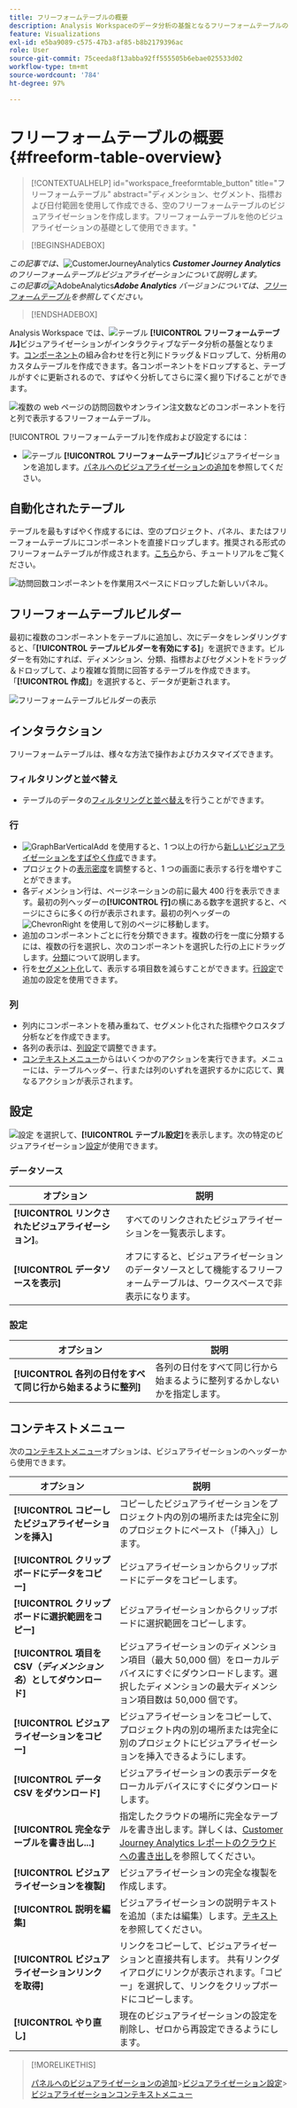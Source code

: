 ```yaml
---
title: フリーフォームテーブルの概要
description: Analysis Workspaceのデータ分析の基盤となるフリーフォームテーブルの使用方法について説明します。
feature: Visualizations
exl-id: e5ba9089-c575-47b3-af85-b8b2179396ac
role: User
source-git-commit: 75ceeda8f13abba92ff555505b6ebae025533d02
workflow-type: tm+mt
source-wordcount: '784'
ht-degree: 97%

---
```


# フリーフォームテーブルの概要 {#freeform-table-overview}

<!-- markdownlint-disable MD034 -->

>[!CONTEXTUALHELP]
>id="workspace_freeformtable_button"
>title="フリーフォームテーブル"
>abstract="ディメンション、セグメント、指標および日付範囲を使用して作成できる、空のフリーフォームテーブルのビジュアライゼーションを作成します。フリーフォームテーブルを他のビジュアライゼーションの基礎として使用できます。"

<!-- markdownlint-enable MD034 -->


>[!BEGINSHADEBOX]

_この記事では、_![CustomerJourneyAnalytics](/help/assets/icons/CustomerJourneyAnalytics.svg) _&#x200B;**Customer Journey Analytics** のフリーフォームテーブルビジュアライゼーションについて説明します。_<br/>_この記事の_![AdobeAnalytics](/help/assets/icons/AdobeAnalytics.svg) _&#x200B;**Adobe Analytics** バージョンについては、[フリーフォームテーブル](https://experienceleague.adobe.com/ja/docs/analytics/analyze/analysis-workspace/visualizations/freeform-table/freeform-table)を参照してください。_

>[!ENDSHADEBOX]


Analysis Workspace では、![テーブル](/help/assets/icons/Table.svg) **[!UICONTROL フリーフォームテーブル]**&#x200B;ビジュアライゼーションがインタラクティブなデータ分析の基盤となります。[コンポーネント](/help/components/overview.md)の組み合わせを行と列にドラッグ＆ドロップして、分析用のカスタムテーブルを作成できます。各コンポーネントをドロップすると、テーブルがすぐに更新されるので、すばやく分析してさらに深く掘り下げることができます。

![複数の web ページの訪問回数やオンライン注文数などのコンポーネントを行と列で表示するフリーフォームテーブル。](assets/opening-section.png)

[!UICONTROL フリーフォームテーブル]を作成および設定するには：

* ![テーブル](/help/assets/icons/Table.svg) **[!UICONTROL フリーフォームテーブル]**&#x200B;ビジュアライゼーションを追加します。[パネルへのビジュアライゼーションの追加](../freeform-analysis-visualizations.md#add-visualizations-to-a-panel)を参照してください。

## 自動化されたテーブル

テーブルを最もすばやく作成するには、空のプロジェクト、パネル、またはフリーフォームテーブルにコンポーネントを直接ドロップします。推奨される形式のフリーフォームテーブルが作成されます。[こちら](https://experienceleague.adobe.com/ja/docs/analytics-learn/tutorials/analysis-workspace/building-freeform-tables/auto-build-freeform-tables-in-analysis-workspace)から、チュートリアルをご覧ください。

![訪問回数コンポーネントを作業用スペースにドロップした新しいパネル。](assets/automated-table.png)

## フリーフォームテーブルビルダー

最初に複数のコンポーネントをテーブルに追加し、次にデータをレンダリングすると、「**[!UICONTROL テーブルビルダーを有効にする]**」を選択できます。ビルダーを有効にすれば、ディメンション、分類、指標およびセグメントをドラッグ＆ドロップして、より複雑な質問に回答するテーブルを作成できます。「**[!UICONTROL 作成]**」を選択すると、データが更新されます。

![フリーフォームテーブルビルダーの表示](assets/table-builder.png)

## インタラクション

フリーフォームテーブルは、様々な方法で操作およびカスタマイズできます。

### フィルタリングと並べ替え

* テーブルのデータの[フィルタリングと並べ替え](filter-and-sort.md)を行うことができます。

### 行

* ![GraphBarVerticalAdd](/help/assets/icons/GraphBarVerticalAdd.svg) を使用すると、1 つ以上の行から[新しいビジュアライゼーションをすばやく作成](../freeform-analysis-visualizations.md#visualize)できます。
* プロジェクトの[表示密度](/help/analysis-workspace/build-workspace-project/view-density.md)を調整すると、1 つの画面に表示する行を増やすことができます。
* 各ディメンション行は、ページネーションの前に最大 400 行を表示できます。最初の列ヘッダーの&#x200B;**[!UICONTROL 行]**&#x200B;の横にある数字を選択すると、ページにさらに多くの行が表示されます。最初の列ヘッダーの ![ChevronRight](/help/assets/icons/ChevronRight.svg) を使用して別のページに移動します。
* 追加のコンポーネントごとに行を分類できます。複数の行を一度に分類するには、複数の行を選択し、次のコンポーネントを選択した行の上にドラッグします。[分類](/help/components/dimensions/t-breakdown-fa.md)について説明します。
* 行を[セグメント化](/help/components/segments/seg-overview.md)して、表示する項目数を減らすことができます。[行設定](/help/analysis-workspace/visualizations/freeform-table/column-row-settings/table-settings.md)で追加の設定を使用できます。

### 列

* 列内にコンポーネントを積み重ねて、セグメント化された指標やクロスタブ分析などを作成できます。
* 各列の表示は、[列設定](/help/analysis-workspace/visualizations/freeform-table/column-row-settings/column-settings.md)で調整できます。
* [コンテキストメニュー](/help/analysis-workspace/visualizations/freeform-analysis-visualizations.md#context-menu)からはいくつかのアクションを実行できます。メニューには、テーブルヘッダー、行または列のいずれを選択するかに応じて、異なるアクションが表示されます。


## 設定

![設定](/help/assets/icons/Setting.svg) を選択して、**[!UICONTROL テーブル設定]**&#x200B;を表示します。次の特定のビジュアライゼーション[設定](../freeform-analysis-visualizations.md#settings)が使用できます。

### データソース

| オプション | 説明 |
|---|---|
| **[!UICONTROL リンクされたビジュアライゼーション]**。 | すべてのリンクされたビジュアライゼーションを一覧表示します。 |
| **[!UICONTROL データソースを表示]** | オフにすると、ビジュアライゼーションのデータソースとして機能するフリーフォームテーブルは、ワークスペースで非表示になります。 |

### 設定

| オプション | 説明 |
|---|---|
| **[!UICONTROL 各列の日付をすべて同じ行から始まるように整列]** | 各列の日付をすべて同じ行から始まるように整列するかしないかを指定します。 |


## コンテキストメニュー

次の[コンテキストメニュー](../freeform-analysis-visualizations.md#context-menu)オプションは、ビジュアライゼーションのヘッダーから使用できます。

| オプション | 説明 |
| --- | --- |
| **[!UICONTROL コピーしたビジュアライゼーションを挿入]** | コピーしたビジュアライゼーションをプロジェクト内の別の場所または完全に別のプロジェクトにペースト（「挿入」）します。 |
| **[!UICONTROL クリップボードにデータをコピー]** | ビジュアライゼーションからクリップボードにデータをコピーします。 |
| **[!UICONTROL クリップボードに選択範囲をコピー]** | ビジュアライゼーションからクリップボードに選択範囲をコピーします。 |
| **[!UICONTROL 項目を CSV（*ディメンション名*）としてダウンロード]** | ビジュアライゼーションのディメンション項目（最大 50,000 個）をローカルデバイスにすぐにダウンロードします。選択したディメンションの最大ディメンション項目数は 50,000 個です。 |
| **[!UICONTROL ビジュアライゼーションをコピー]** | ビジュアライゼーションをコピーして、プロジェクト内の別の場所または完全に別のプロジェクトにビジュアライゼーションを挿入できるようにします。 |
| **[!UICONTROL データ CSV をダウンロード]** | ビジュアライゼーションの表示データをローカルデバイスにすぐにダウンロードします。 |
| **[!UICONTROL 完全なテーブルを書き出し...]** | 指定したクラウドの場所に完全なテーブルを書き出します。詳しくは、[Customer Journey Analytics レポートのクラウドへの書き出し](../../export/export-cloud.md)を参照してください。 |
| **[!UICONTROL ビジュアライゼーションを複製]** | ビジュアライゼーションの完全な複製を作成します。 |
| **[!UICONTROL 説明を編集]** | ビジュアライゼーションの説明テキストを追加（または編集）します。[テキスト](../text.md)を参照してください。 |
| **[!UICONTROL ビジュアライゼーションリンクを取得]** | リンクをコピーして、ビジュアライゼーションと直接共有します。 共有リンクダイアログにリンクが表示されます。「コピー」を選択して、リンクをクリップボードにコピーします。 |
| **[!UICONTROL やり直し]** | 現在のビジュアライゼーションの設定を削除し、ゼロから再設定できるようにします。 |


>[!MORELIKETHIS]
>
>[パネルへのビジュアライゼーションの追加](/help/analysis-workspace/visualizations/freeform-analysis-visualizations.md#add-visualizations-to-a-panel)
>&#x200B;>[ビジュアライゼーション設定](/help/analysis-workspace/visualizations/freeform-analysis-visualizations.md#settings)
>&#x200B;>[ビジュアライゼーションコンテキストメニュー](/help/analysis-workspace/visualizations/freeform-analysis-visualizations.md#context-menu)
>
